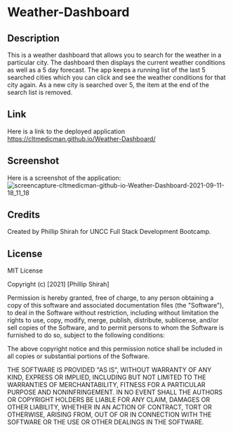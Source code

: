 # Weather-Dashboard
## Description
This is a weather dashboard that allows you to search for the weather in a particular city. The dashboard then displays the current weather conditions as well as a 5 day forecast. The app keeps a running list of the last 5 searched cities which you can click and see the weather conditions for that city again. As a new city is searched over 5, the item at the end of the search list is removed.
## Link
Here is a link to the deployed application https://cltmedicman.github.io/Weather-Dashboard/
## Screenshot
Here is a screenshot of the application:
![screencapture-cltmedicman-github-io-Weather-Dashboard-2021-09-11-18_11_18](https://user-images.githubusercontent.com/79491454/132962806-36876692-71d3-4570-bd40-6851f0b71763.png)
## Credits
Created by Phillip Shirah for UNCC Full Stack Development Bootcamp.

## License
MIT License

Copyright (c) [2021] [Phillip Shirah]

Permission is hereby granted, free of charge, to any person obtaining a copy
of this software and associated documentation files (the "Software"), to deal
in the Software without restriction, including without limitation the rights
to use, copy, modify, merge, publish, distribute, sublicense, and/or sell
copies of the Software, and to permit persons to whom the Software is
furnished to do so, subject to the following conditions:

The above copyright notice and this permission notice shall be included in all
copies or substantial portions of the Software.

THE SOFTWARE IS PROVIDED "AS IS", WITHOUT WARRANTY OF ANY KIND, EXPRESS OR
IMPLIED, INCLUDING BUT NOT LIMITED TO THE WARRANTIES OF MERCHANTABILITY,
FITNESS FOR A PARTICULAR PURPOSE AND NONINFRINGEMENT. IN NO EVENT SHALL THE
AUTHORS OR COPYRIGHT HOLDERS BE LIABLE FOR ANY CLAIM, DAMAGES OR OTHER
LIABILITY, WHETHER IN AN ACTION OF CONTRACT, TORT OR OTHERWISE, ARISING FROM,
OUT OF OR IN CONNECTION WITH THE SOFTWARE OR THE USE OR OTHER DEALINGS IN THE
SOFTWARE.
